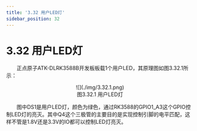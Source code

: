 ```yaml
---
title: '3.32 用户LED灯'
sidebar_position: 32
---
```


# 3.32 用户LED灯

&emsp;&emsp;正点原子ATK-DLRK3588B开发板板载1个用户LED，其原理图如图3.32.1所示：

<center>
![](./img/3.32.1.png)<br />
图3.32.1 用户LED灯
</center>

&emsp;&emsp;图中DS1是用户LED灯，颜色为绿色，通过RK3588的GPIO1_A3这个GPIO控制LED灯的亮灭。其中Q4这个三极管的主要目的是实现控制引脚的电平匹配，这样不管是1.8V还是3.3V的IO都可以控制LED灯亮灭。
